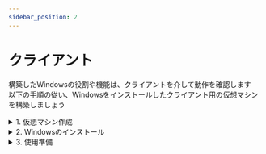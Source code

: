 ```yaml
---
sidebar_position: 2
---
```


# クライアント

構築したWindowsの役割や機能は、クライアントを介して動作を確認します  
以下の手順の従い、Windowsをインストールしたクライアント用の仮想マシンを構築しましょう  

<details>
    <summary>1. 仮想マシン作成</summary>
    <div>
### 1. 仮想マシン作成

[Windowsの構築](http://localhost:3000/eightbit-saurus/docs/Windows/%E7%92%B0%E5%A2%83%E6%A7%8B%E7%AF%89/page1#windowsos%E3%82%A4%E3%83%A1%E3%83%BC%E3%82%B8%E3%83%95%E3%82%A1%E3%82%A4%E3%83%AB) でダウンロードした **WindowsOSイメージファイル** を使用して
以下の仮想マシンを作成しましょう  

#### 仮想マシン作成画面
- 仮想マシン概要
    - 名前 → 任意
    - タイプ → Microsoft Windows
    - バージョン → Windows 11(64-bit)
- ハードウェアリソース
    - メモリ容量 → 4096MB
    - プロセッサー数 → 2
    - EFIを有効化(一部のOSのみ) → チェックを入れる
    - ディスクサイズ: 30GB

#### 仮想マシン設定画面

- Windowsの構築と同様の設定

</div>
</details>

<details>
    <summary>2. Windowsのインストール</summary>
    <div>
### 2. Windowsのインストール

予め作成した仮想マシンを起動しておきましょう  

**仮想マシン画面**

最初に以下の画面が表示されるので、一度画面をクリックし、`Enter` キーを押して下さい

![Windows](./img/install2.png)

**Windowsインストール画面**

1. しばらく待つと言語の選択画面が表示されます  
    理由がない限り設定を変更せず、`次へ` をクリック

    ![Windows](./img/client1.png)

2. こちらの画面も理由がない限り設定を変更せず、`次へ` をクリック
    ![Windows](./img/client2.png)

3. Windowsをセットアップ方法を選択する画面です  

    今回は **新規インストール** を実施するので  
    `Windows xx のインストール` を選択 > `I agree everything will...` にチェックを入れる > `次へ` をクリック  
    の順で操作

    ![Windows](./img/client3.png)

    :::note
    既にインストールされているWindowsに不具合がある場合は  
    `PC を修復する` を選択することで、修復を試みることができます  
    :::

4. この画面は、ソフトウェアライセンス条項の同意画面です  
    問題がなければ `同意する` をクリック  

    ![Windows](./img/client4.png)

5. Windows のインストール先を指定する画面です  
    理由がない限り変更はせず、 `次へ` をクリック

    ![Windows](./img/client5.png)

6. インストール前の確認画面です  
    問題がなければ、`インストール` をクリック

    ![Windows](./img/client6.png)

    インストールが開始されるので、完了するまで待ちます  
    ![Windows](./img/client7.png)

7. インストール完了後、初期設定ウィザードが開始します  
    `日本`を選択して、`はい` をクリック

    ![Windows](./img/client8.png)

8. `はい` をクリック

    ![Windows](./img/client9.png)

8. `スキップ` をクリック

    ![Windows](./img/client10.png)

8. `インターネットに接続していません` をクリック

    ![Windows](./img/client11.png)

9. ユーザの名前を入力(任意の名前で構いません)して `次へ` をクリック  
    ![Windows](./img/client12.png)

10. 任意のパスワードを入力して `次へ` をクリック

    ![Windows](./img/client13.png)


11. 次の画面でパスワードの再入力を求められるので、再度入力して `次へ` をクリック

    ![Windows](./img/client14.png)


12. ユーザへログイン不可能な場合に使用するセキュリティの質問を設定する画面です  
    任意の質問と回答を設定後、`次へ` をクリック  
    この操作を計3回実施してください

    ![Windows](./img/client15.png)

13. プライバシー設定画面です  
    今回は設定を変更しないので `次へ` を複数回クリックし、画面を進めて行きます  

    ![Windows](./img/client16.png)


14. 最後に `同意` をクリックし、セットアップが完了するまでしばらく待ちます  

    ![Windows](./img/client17.png)


以上でWindowsのインストールは完了です  

</div>
</details>


<details>
    <summary>3. 使用準備</summary>
    <div>

インストールが完了したWindowsは、画面左下に以下の画像のような表示がされる場合があります  

    ![Windows](./img/client18.png)

この場合、インターネットを介したライセンスの有効化がされていない状態です  
以下の指示に従って一時的にインターネットへ接続して、有効化を完了させましょう  

1. 仮想マシンを起動した状態で、上部のメニューから `デバイス` > `ネットワーク` > `ネットワーク設定` をクリック  

    ![Windows](./img/client19.png)

2. `名前` のドロップダウンリストを開き、`Intel(R) Wireless-AC 9560` を選択後、画面右下の `OK` をクリックして下さい

    ![Windows](./img/client20.png)

3. 5分程度すると、画面右下が以下の表示になります  

    ![Windows](./img/client21.png)

4. 最後に、再度ネットワークの設定画面を開いて
    `名前` のドロップダウンリストを **元の設定** に戻してください  

    ![Windows](./img/client22.png)



</div>
</details>